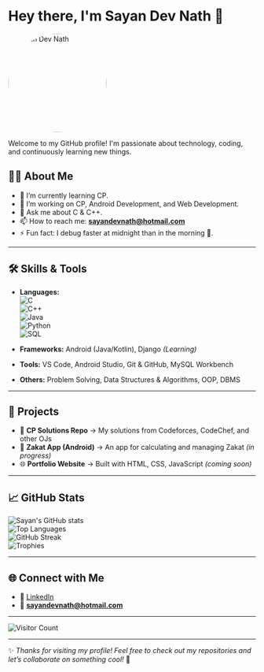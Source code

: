 # Hey there, I'm Sayan Dev Nath 👋  

<img src="[https://drive.google.com/uc?export=view&id=1aKw9VPZrKG4F9aGsPUc8HZzsofRyIS8G](https://drive.google.com/drive/folders/1aKw9VPZrKG4F9aGsPUc8HZzsofRyIS8G)" alt="Sayan Dev Nath" width="200" style="border-radius:50%">

Welcome to my GitHub profile! I'm passionate about technology, coding, and continuously learning new things.  

## 👨‍💻 About Me  

- 🌱 I’m currently learning CP.  
- 🔭 I’m working on CP, Android Development, and Web Development.  
- 💬 Ask me about C & C++.  
- 📫 How to reach me: **sayandevnath@hotmail.com**  
- ⚡ Fun fact: I debug faster at midnight than in the morning 🌙.  

---

## 🛠️ Skills & Tools  

- **Languages:**  
  ![C](https://img.shields.io/badge/C-00599C?style=flat&logo=c&logoColor=white)  
  ![C++](https://img.shields.io/badge/C++-00599C?style=flat&logo=cplusplus&logoColor=white)  
  ![Java](https://img.shields.io/badge/Java-ED8B00?style=flat&logo=openjdk&logoColor=white)  
  ![Python](https://img.shields.io/badge/Python-3776AB?style=flat&logo=python&logoColor=white)  
  ![SQL](https://img.shields.io/badge/SQL-003B57?style=flat&logo=mysql&logoColor=white)  

- **Frameworks:** Android (Java/Kotlin), Django *(Learning)*  
- **Tools:** VS Code, Android Studio, Git & GitHub, MySQL Workbench  
- **Others:** Problem Solving, Data Structures & Algorithms, OOP, DBMS  

---

## 🌟 Projects  

- 📝 **CP Solutions Repo** → My solutions from Codeforces, CodeChef, and other OJs  
- 📱 **Zakat App (Android)** → An app for calculating and managing Zakat *(in progress)*  
- 🌐 **Portfolio Website** → Built with HTML, CSS, JavaScript *(coming soon)*  

---

## 📈 GitHub Stats  

![Sayan's GitHub stats](https://github-readme-stats.vercel.app/api?username=SAYAN-DEV-NATH&show_icons=true&theme=radical)  
![Top Languages](https://github-readme-stats.vercel.app/api/top-langs/?username=SAYAN-DEV-NATH&layout=compact&theme=radical)  
![GitHub Streak](https://github-readme-streak-stats.herokuapp.com/?user=SAYAN-DEV-NATH&theme=radical)  
![Trophies](https://github-profile-trophy.vercel.app/?username=SAYAN-DEV-NATH&theme=radical&margin-w=15)  

---

## 🌐 Connect with Me  

- 💼 [LinkedIn](https://linkedin.com) 
- 📧 **sayandevnath@hotmail.com**  

---

![Visitor Count](https://komarev.com/ghpvc/?username=SAYAN-DEV-NATH&color=blue&style=flat-square&label=Visitors)  

---

✨ *Thanks for visiting my profile! Feel free to check out my repositories and let’s collaborate on something cool!* 🚀  
